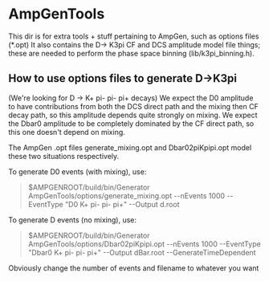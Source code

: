 AmpGenTools
===========

This dir is for extra tools + stuff pertaining to AmpGen, such as options files (*.opt)
It also contains the D-> K3pi CF and DCS amplitude model file things; these are needed to perform the phase space binning (lib/k3pi_binning.h).

How to use options files to generate D->K3pi
--------------------------------------------

(We're looking for D -> K+ pi- pi- pi+ decays)
We expect the D0 amplitude to have contributions from both the DCS direct path and the mixing then CF decay path, so this amplitude depends
quite strongly on mixing.
We expect the Dbar0 amplitude to be completely dominated by the CF direct path, so this one doesn't depend on mixing.

The AmpGen .opt files generate_mixing.opt and Dbar02piKpipi.opt model these two situations respectively.

To generate D0 events (with mixing), use:
> $AMPGENROOT/build/bin/Generator AmpGenTools/options/generate_mixing.opt --nEvents 1000 --EventType "D0 K+ pi- pi- pi+"
> --Output d.root

To generate D events (no mixing), use:
> $AMPGENROOT/build/bin/Generator AmpGenTools/options/Dbar02piKpipi.opt --nEvents 1000 --EventType "Dbar0 K+ pi- pi- pi+"
> --Output dBar.root --GenerateTimeDependent

Obviously change the number of events and filename to whatever you want

